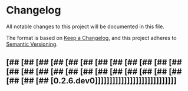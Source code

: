 # Changelog
All notable changes to this project will be documented in this file.

The format is based on [Keep a Changelog](https://keepachangelog.com/en/1.0.0/),
and this project adheres to [Semantic Versioning](https://semver.org/spec/v2.0.0.html).

## [## [## [## [## [## [## [## [## [## [## [## [## [## [## [## [## [## [## [## [## [## [## [## [## [## [## [## [0.2.6.dev0]]]]]]]]]]]]]]]]]]]]]]]]]]]]
